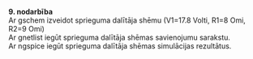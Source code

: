 **9. nodarbība**  
Ar gschem izveidot sprieguma dalītāja shēmu (V1=17.8 Volti, R1=8 Omi, R2=9 Omi)  
Ar gnetlist iegūt sprieguma dalītāja shēmas savienojumu sarakstu.  
Ar ngspice iegūt sprieguma dalītāja shēmas simulācijas rezultātus.  
